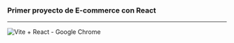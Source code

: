 ### Primer proyecto de E-commerce con React

---

![Vite + React - Google Chrome](https://github.com/MartinDoyenart/PreEntrega1-Doyenart/assets/134457134/084e076a-667e-47c3-9397-5975f74d30da)
